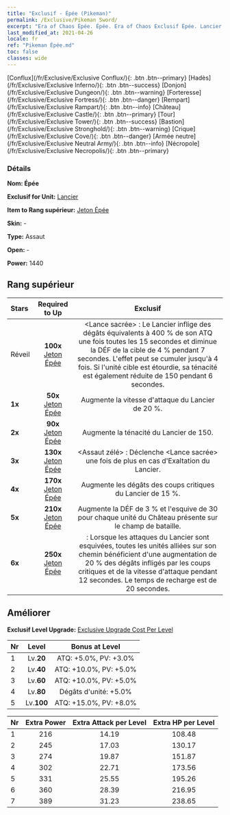 ```yaml
---
title: "Exclusif - Épée (Pikeman)"
permalink: /Exclusive/Pikeman Sword/
excerpt: "Era of Chaos Épée. Épée. Era of Chaos Exclusif Épée. Lancier Exclusif."
last_modified_at: 2021-04-26
locale: fr
ref: "Pikeman Épée.md"
toc: false
classes: wide
---
```

 [Conflux](/fr/Exclusive/Exclusive Conflux/){: .btn .btn--primary} [Hadès](/fr/Exclusive/Exclusive Inferno/){: .btn .btn--success} [Donjon](/fr/Exclusive/Exclusive Dungeon/){: .btn .btn--warning} [Forteresse](/fr/Exclusive/Exclusive Fortress/){: .btn .btn--danger} [Rempart](/fr/Exclusive/Exclusive Rampart/){: .btn .btn--info} [Château](/fr/Exclusive/Exclusive Castle/){: .btn .btn--primary} [Tour](/fr/Exclusive/Exclusive Tower/){: .btn .btn--success} [Bastion](/fr/Exclusive/Exclusive Stronghold/){: .btn .btn--warning} [Crique](/fr/Exclusive/Exclusive Cove/){: .btn .btn--danger} [Armée neutre](/fr/Exclusive/Exclusive Neutral Army/){: .btn .btn--info} [Nécropole](/fr/Exclusive/Exclusive Necropolis/){: .btn .btn--primary} 

### Détails
 **Nom: Épée** 

 **Exclusif for Unit:** [Lancier](/fr/units/Pikeman/) 

 **Item to Rang supérieur:** [Jeton Épée](/ItemsFR/con_912/)

 **Skin:** -

 **Type:** Assaut

 **Open:** -

 **Power:** 1440

## Rang supérieur

  |     Stars    |  Required to Up | Exclusif |
  |:-------------|:---------------:|:---------------:|
  |  Réveil  | **100x** [Jeton Épée](/ItemsFR/con_912/) | <Lance sacrée> : Le Lancier inflige des dégâts équivalents à 400 % de son ATQ une fois toutes les 15 secondes et diminue la DÉF de la cible de 4 % pendant 7 secondes. L'effet peut se cumuler jusqu'à 4 fois. Si l'unité cible est étourdie, sa ténacité est également réduite de 150 pendant 6 secondes. |
  | **1x** <i class="fas fa-star"/> | **50x** [Jeton Épée](/ItemsFR/con_912/) | Augmente la vitesse d'attaque du Lancier de 20 %. |
  | **2x** <i class="fas fa-star"/> | **90x** [Jeton Épée](/ItemsFR/con_912/) | Augmente la ténacité du Lancier de 150. |
  | **3x** <i class="fas fa-star"/> | **130x** [Jeton Épée](/ItemsFR/con_912/) | <Assaut zélé> : Déclenche <Lance sacrée> une fois de plus en cas d'Exaltation du Lancier. |
  | **4x** <i class="fas fa-star"/> | **170x** [Jeton Épée](/ItemsFR/con_912/) | Augmente les dégâts des coups critiques du Lancier de 15 %. |
  | **5x** <i class="fas fa-star"/> | **210x** [Jeton Épée](/ItemsFR/con_912/) | Augmente la DÉF de 3 % et l'esquive de 30 pour chaque unité du Château présente sur le champ de bataille. |
  | **6x** <i class="fas fa-star"/> | **250x** [Jeton Épée](/ItemsFR/con_912/) | <Vaillance> : Lorsque les attaques du Lancier sont esquivées, toutes les unités alliées sur son chemin bénéficient d'une augmentation de 20 % des dégâts infligés par les coups critiques et de la vitesse d'attaque pendant 12 secondes. Le temps de recharge est de 20 secondes. |


## Améliorer
 **Exclusif Level Upgrade:** [Exclusive Upgrade Cost Per Level](/Exclusive/ExclusiveUpgradeCostPerLevel/)

  |  Nr  |   Level  | Bonus at Level |
  |:-----|:--------:|:--------------:|
  | 1 | Lv.**20** | ATQ: +5.0%, PV: +3.0% |
  | 2 | Lv.**40** | ATQ: +10.0%, PV: +5.0% |
  | 3 | Lv.**60** | ATQ: +10.0%, PV: +5.0% |
  | 4 | Lv.**80** | Dégâts d'unité: +5.0% |
  | 5 | Lv.**100** | ATQ: +15.0%, PV: +8.0% |


  |  Nr  |  Extra Power | Extra Attack per Level | Extra HP per Level |
  |:-----|:--------:|:--------:|:--------:|
  | 1 | 216 | 14.19 | 108.48 |
  | 2 | 245 | 17.03 | 130.17 |
  | 3 | 274 | 19.87 | 151.87 |
  | 4 | 302 | 22.71 | 173.56 |
  | 5 | 331 | 25.55 | 195.26 |
  | 6 | 360 | 28.39 | 216.95 |
  | 7 | 389 | 31.23 | 238.65 |


